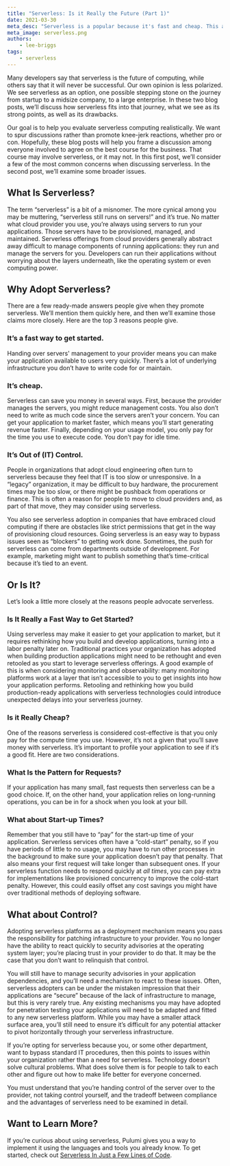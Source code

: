 ```yaml
---
title: "Serverless: Is it Really the Future (Part 1)"
date: 2021-03-30
meta_desc: "Serverless is a popular because it's fast and cheap. This article discusses the pros and cons of serverless architecture."
meta_image: serverless.png
authors:
    - lee-briggs
tags:
    - serverless
---
```


Many developers say that serverless is the future of computing, while others say that it will never be successful. Our own opinion is less polarized. We see serverless as an option, one possible stepping stone on the journey from startup to a midsize company, to a large enterprise. In these two blog posts, we’ll discuss how serverless fits into that journey, what we see as its strong points, as well as its drawbacks.

<!--more-->

Our goal is to help you evaluate serverless computing realistically. We want to spur discussions rather than promote knee-jerk reactions, whether pro or con. Hopefully, these blog posts will help you frame a discussion among everyone involved to agree on the best course for the business. That course may involve serverless, or it may not. In this first post, we’ll consider a few of the most common concerns when discussing serverless. In the second post, we’ll examine some broader issues.

## What Is Serverless?

The term “serverless” is a bit of a misnomer. The more cynical among you may be muttering, “serverless still runs on servers!” and it’s true. No matter what cloud provider you use, you’re always using servers to run your applications. Those servers have to be provisioned, managed, and maintained. Serverless offerings from cloud providers generally abstract away difficult to manage components of running applications: they run and manage the servers for you. Developers can run their applications without worrying about the layers underneath, like the operating system or even computing power.

## Why Adopt Serverless?

There are a few ready-made answers people give when they promote serverless. We’ll mention them quickly here, and then we’ll examine those claims more closely. Here are the top 3 reasons people give.

### It’s a fast way to get started.

Handing over servers'  management to your provider means you can make your application available to users very quickly. There’s a lot of underlying infrastructure you don’t have to write code for or maintain.

### It’s cheap.

Serverless can save you money in several ways. First, because the provider manages the servers, you might reduce management costs. You also don’t need to write as much code since the servers aren’t your concern. You can get your application to market faster, which means you’ll start generating revenue faster. Finally, depending on your usage model, you only pay for the time you use to execute code. You don’t pay for idle time.

### It’s Out of (IT) Control.

People in organizations that adopt cloud engineering often turn to serverless because they feel that IT is too slow or unresponsive. In a “legacy” organization, it may be difficult to buy hardware, the procurement times may be too slow, or there might be pushback from operations or finance. This is often a reason for people to move to cloud providers and, as part of that move, they may consider using serverless.

You also see serverless adoption in companies that have embraced cloud computing if there are obstacles like strict permissions that get in the way of provisioning cloud resources. Going serverless is an easy way to bypass issues seen as “blockers” to getting work done. Sometimes, the push for serverless can come from departments outside of development. For example, marketing might want to publish something that’s time-critical because it’s tied to an event.

## Or Is It?

Let’s look a little more closely at the reasons people advocate serverless.

### Is It Really a Fast Way to Get Started?

Using serverless may make it easier to get your application to market, but it requires rethinking how you build and develop applications, turning into a labor penalty later on. Traditional practices your organization has adopted when building production applications might need to be rethought and even retooled as you start to leverage serverless offerings. A good example of this is when considering monitoring and observability: many monitoring platforms work at a layer that isn’t accessible to you to get insights into how your application performs. Retooling and rethinking how you build production-ready applications with serverless technologies could introduce unexpected delays into your serverless journey.

### Is it Really Cheap?

One of the reasons serverless is considered cost-effective is that you only pay for the compute time you use. However, it’s not a given that you’ll save money with serverless. It’s important to profile your application to see if it’s a good fit. Here are two considerations.

### What Is the Pattern for Requests?

If your application has many small, fast requests then serverless can be a good choice. If, on the other hand, your application relies on long-running operations, you can be in for a shock when you look at your bill.

### What about Start-up Times?

Remember that you still have to “pay” for the start-up time of your application. Serverless services often have a “cold-start” penalty,  so if you have periods of little to no usage, you may have to run other processes in the background to make sure your application doesn’t pay that penalty. That also means your first request will take longer than subsequent ones. If your serverless function needs to respond quickly at *all times*, you can pay extra for implementations like provisioned concurrency to improve the cold-start penalty. However, this could easily offset any cost savings you might have over traditional methods of deploying software.

## What about Control?

Adopting serverless platforms as a deployment mechanism means you pass the responsibility for patching infrastructure to your provider. You no longer have the ability to react quickly to security advisories at the operating system layer; you’re placing trust in your provider to do that. It may be the case that you don’t want to relinquish that control.

You will still have to manage security advisories in your application dependencies, and you’ll need a mechanism to react to these issues. Often, serverless adopters can be under the mistaken impression that their applications are “secure” because of the lack of infrastructure to manage, but this is very rarely true. Any existing mechanisms you may have adopted for penetration testing your applications will need to be adapted and fitted to any new serverless platform. While you may have a smaller attack surface area, you’ll still need to ensure it’s difficult for any potential attacker to pivot horizontally through your serverless infrastructure.

If you’re opting for serverless because you, or some other department, want to bypass standard IT procedures, then this points to issues within your organization rather than a need for serverless. Technology doesn’t solve cultural problems. What does solve them is for people to talk to each other and figure out how to make life better for everyone concerned.

You must understand that you’re handing control of the server over to the provider, not taking control yourself, and the tradeoff between compliance and the advantages of serverless need to be examined in detail.

## Want to Learn More?

If you’re curious about using serverless, Pulumi gives you a way to implement it using the languages and tools you already know. To get started, check out [Serverless In Just a Few Lines of Code](https://www.pulumi.com/serverless/).
